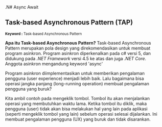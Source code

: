 .N# Async Await
## Task-based Asynchronous Pattern (TAP)
<sup> **Keyword :** Task-based Asynchronous Pattern</sup>

__Apa itu Task-based Asynchronous Pattern?__ Task-based Asynchronous Pattern merupakan pola design yang direkomendasikan untuk membuat program asinkron. Program asinkron diperkenalkan pada c# versi 5, dan didukung pada _.NET Framework_ versi 4.5 ke atas dan juga _.NET Core_. Anggota asinkron mengandung keyword 'async'

Program asinkron diimplementasikan untuk memberikan pengalaman pengguna (user experience) menjadi lebih baik. Lalu bagaimana bisa operasi jangka panjang (long-running operation) membuat pengalaman pengguna yang buruk?

Kita ambil contoh pada mengeklik tombol. Tombol itu akan menjalankan operasi yang membutuhkan waktu lama. Ketika tombol itu diklik, maka pengguna (user) tidak akan bisa melakukan hal yang lain pada aplikasi (seperti mengeklik tombol yang lain) sebelum operasi selesai dijalankan. Ini membuat pengalaman pengguna (UX) yang buruk dan tidak disarankan.

